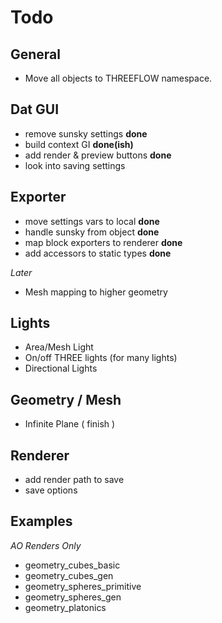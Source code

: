 
# Todo

## General
- Move all objects to THREEFLOW namespace.

## Dat GUI

- remove sunsky settings **done**
- build context GI **done(ish)**
- add render & preview buttons **done**
- look into saving settings

## Exporter

- move settings vars to local **done**
- handle sunsky from object **done**
- map block exporters to renderer **done**
- add accessors to static types **done**

*Later*

- Mesh mapping to higher geometry

## Lights

- Area/Mesh Light
- On/off THREE lights (for many lights)
- Directional Lights

## Geometry / Mesh
- Infinite Plane ( finish )

## Renderer
- add render path to save
- save options

## Examples

*AO Renders Only*

- geometry_cubes_basic
- geometry_cubes_gen
- geometry_spheres_primitive
- geometry_spheres_gen
- geometry_platonics

